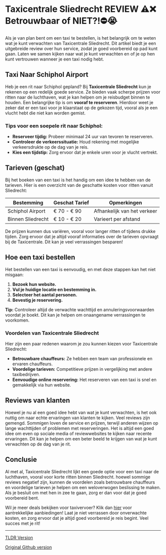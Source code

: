 # Taxicentrale Sliedrecht REVIEW ⚠️❌ Betrouwbaar of NIET?!⛔️😭

Als je van plan bent om een taxi te bestellen, is het belangrijk om te weten wat je kunt verwachten van Taxicentrale Sliedrecht. Dit artikel biedt je een uitgebreide review over hun service, zodat je goed voorbereid op pad kunt gaan. Laten we samen kijken naar wat je kunt verwachten en of je op hen kunt vertrouwen wanneer je een taxi nodig hebt.

## Taxi Naar Schiphol Airport

Heb je een rit naar Schiphol gepland? Bij **Taxicentrale Sliedrecht** kun je rekenen op een redelijk goede service. Ze bieden vaak scherpe prijzen voor ritten naar de luchthaven, wat je kan helpen om je reisbudget binnen te houden. Een belangrijke tip is om **vooraf te reserveren**. Hierdoor weet je zeker dat er een taxi voor je klaarstaat op de gekozen tijd, vooral als je een vlucht hebt die niet kan worden gemist.

### Tips voor een soepele rit naar Schiphol:

- **Reserveer tijdig:** Probeer minimaal 24 uur van tevoren te reserveren.
- **Controleer de verkeerssituatie:** Houd rekening met mogelijke verkeersdrukte op de dag van je reis.
- **Kies een tijdstip:** Zorg ervoor dat je enkele uren voor je vlucht vertrekt.

## Tarieven (geschat)

Bij het boeken van een taxi is het handig om een idee te hebben van de tarieven. Hier is een overzicht van de geschatte kosten voor ritten vanuit Sliedrecht:

| Bestemming         | Geschat Tarief  | Opmerkingen             |
|--------------------|-----------------|-------------------------|
| Schiphol Airport    | € 70 - € 90     | Afhankelijk van het verkeer |
| Binnen Sliedrecht   | € 10 - € 20     | Varieert per afstand    |

De prijzen kunnen dus variëren, vooral voor langer ritten of tijdens drukke tijden. Zorg ervoor dat je altijd vooraf informaties over de tarieven opvraagt bij de Taxicentrale. Dit kan je veel verrassingen besparen!

## Hoe een taxi bestellen

Het bestellen van een taxi is eenvoudig, en met deze stappen kan het niet misgaan:

1. **Bezoek hun website.**
2. **Vul je huidige locatie en bestemming in.**
3. **Selecteer het aantal personen.**
4. **Bevestig je reservering.**

**Tip:** Controleer altijd de verwachte wachttijd en annuleringsvoorwaarden voordat je boekt. Dit kan je helpen om onaangename verrassingen te voorkomen.

### Voordelen van Taxicentrale Sliedrecht

Hier zijn een paar redenen waarom je zou kunnen kiezen voor Taxicentrale Sliedrecht:

- **Betrouwbare chauffeurs:** Ze hebben een team van professionele en ervaren chauffeurs.
- **Voordelige tarieven:** Competitieve prijzen in vergelijking met andere taxibedrijven.
- **Eenvoudige online reservering:** Het reserveren van een taxi is snel en gemakkelijk via hun website.

## Reviews van klanten

Hoewel je nu al een goed idee hebt van wat je kunt verwachten, is het ook nuttig om naar echte ervaringen van klanten te kijken. Veel reviews zijn gemengd. Sommigen loven de service en prijzen, terwijl anderen wijzen op lange wachttijden of problemen met reserveringen. Het is altijd een goed idee om even op sociale media of reviewwebsites te kijken naar recente ervaringen. Dit kan je helpen om een beter beeld te krijgen van wat je kunt verwachten op de dag van je rit.

## Conclusie

Al met al, Taxicentrale Sliedrecht lijkt een goede optie voor een taxi naar de luchthaven, vooral voor korte ritten binnen Sliedrecht. hoewel sommige reviews negatief zijn, kunnen de voordelen zoals betrouwbare chauffeurs en voordelige tarieven je helpen om een weloverwogen beslissing te maken. Als je besluit om met hen in zee te gaan, zorg er dan voor dat je goed voorbereid bent.

Wil je meer deals bekijken voor taxivervoer? Klik dan [hier](https://132.nl/SnelTaxi) voor aantrekkelijke aanbiedingen! Laat je niet verrassen door onverwachte kosten, en zorg ervoor dat je altijd goed voorbereid je reis begint. Veel succes met je rit!

---
[TLDR Version](https://gist.github.com/jansensebastian/cd5f6f68815da5fef96d77ce5326c3b1)

[Original Github version](https://github.com/jansensebastian/taxicentrale-sliedrecht-review-betrouwbaar-of-niet#readme)
